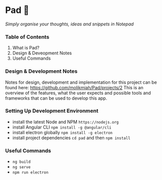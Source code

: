 # Pad :notebook_with_decorative_cover:

*Simply organise your thoughts, ideas and snippets in Notepad*

### Table of Contents
1. What is Pad?
2. Design & Deveopment Notes
3. Useful Commands

### Design & Development Notes
Notes for design, development and implementation for this project can be found here:
https://github.com/molikmiah/Pad/projects/2
This is an overview of the features, what the user expects and possible tools and frameworks that can be used to develop this app.

### Setting Up Development Environment
* install the latest Node and NPM `https://nodejs.org`
* install Angular CLI `npm install -g @angular/cli`
* install electron globally `npm install -g electron`
* install project dependencies `cd pad` and then `npm install`

### Useful Commands
* `ng build`
* `ng serve`
* `npm run electron`